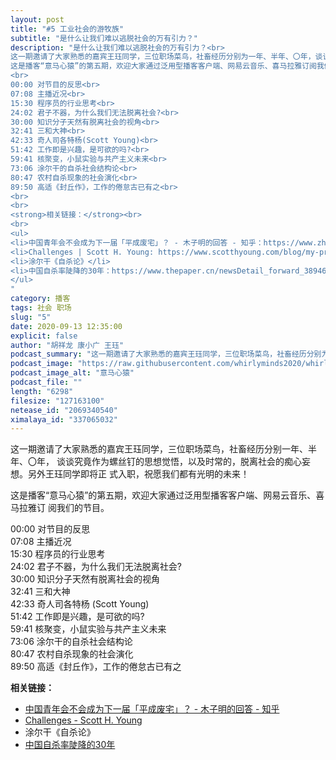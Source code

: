 ```yaml
---
layout: post
title: "#5 工业社会的游牧族"
subtitle: "是什么让我们难以逃脱社会的万有引力？"
description: "是什么让我们难以逃脱社会的万有引力？<br>
这一期邀请了大家熟悉的嘉宾王珏同学，三位职场菜鸟，社畜经历分别为一年、半年、〇年，谈谈究竟作为螺丝钉的思想觉悟，以及时常的，脱离社会的痴心妄想。另外王珏同学即将正式入职，祝愿我们都有光明的未来！<br>
这是播客“意马心猿”的第五期，欢迎大家通过泛用型播客客户端、网易云音乐、喜马拉雅订阅我们的节目。<br>
<br>
00:00 对节目的反思<br>
07:08 主播近况<br>
15:30 程序员的行业思考<br>
24:02 君子不器，为什么我们无法脱离社会?<br>
30:00 知识分子天然有脱离社会的视角<br>
32:41 三和大神<br>
42:33 奇人司各特杨(Scott Young)<br>
51:42 工作即是兴趣，是可欲的吗?<br>
59:41 核聚变，小鼠实验与共产主义未来<br>
73:06 涂尔干的自杀社会结构论<br>
80:47 农村自杀现象的社会演化<br>
89:50 高适《封丘作》，工作的倦怠古已有之<br>
<br>
<br>
<strong>相关链接：</strong><br>
<br>
<ul>
<li>中国青年会不会成为下一届「平成废宅」？ - 木子明的回答 - 知乎：https://www.zhihu.com/question/394472698/answer/1250113813</li>
<li>Challenges | Scott H. Young: https://www.scotthyoung.com/blog/my-projects</li>
<li>涂尔干《自杀论》</li>
<li>中国自杀率陡降的30年：https://www.thepaper.cn/newsDetail_forward_3894683</li>
</ul>
"
category: 播客
tags: 社会 职场
slug: "5"
date: 2020-09-13 12:35:00 
explicit: false
author: "胡祥龙 康小广 王珏"
podcast_summary: "这一期邀请了大家熟悉的嘉宾王珏同学，三位职场菜鸟，社畜经历分别为一年、半年、〇年，谈谈究竟作为螺丝钉的思想觉悟，以及时常的，脱离社会的痴心妄想。另外王珏同学即将正式入职，祝愿我们都有光明的未来！"
podcast_image: "https://raw.githubusercontent.com/whirlyminds2020/whirlyminds2020.github.io/master/assets/images/logo.png"
podcast_image_alt: "意马心猿"
podcast_file: ""
length: "6298"
filesize: "127163100"
netease_id: "2069340540"
ximalaya_id: "337065032"
---
```


这一期邀请了大家熟悉的嘉宾王珏同学，三位职场菜鸟，社畜经历分别一年、半年、〇年，
谈谈究竟作为螺丝钉的思想觉悟，以及时常的，脱离社会的痴心妄想。另外王珏同学即将正
式入职，祝愿我们都有光明的未来！

这是播客“意马心猿”的第五期，欢迎大家通过泛用型播客客户端、网易云音乐、喜马拉雅订
阅我们的节目。

00:00 对节目的反思  
07:08 主播近况  
15:30 程序员的行业思考  
24:02 君子不器，为什么我们无法脱离社会?  
30:00 知识分子天然有脱离社会的视角  
32:41 三和大神  
42:33 奇人司各特杨 (Scott Young)  
51:42 工作即是兴趣，是可欲的吗?  
59:41 核聚变，小鼠实验与共产主义未来  
73:06 涂尔干的自杀社会结构论  
80:47 农村自杀现象的社会演化  
89:50 高适《封丘作》，工作的倦怠古已有之  
  
__相关链接：__

- [中国青年会不会成为下一届「平成废宅」？ - 木子明的回答 - 知乎](https://www.zhihu.com/question/394472698/answer/1250113813)
- [Challenges - Scott H. Young](https://www.scotthyoung.com/blog/my-projects/)
- 涂尔干《自杀论》
- [中国自杀率陡降的30年](https://www.thepaper.cn/newsDetail_forward_3894683)
